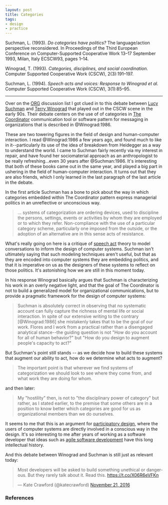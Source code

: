 ```yaml
---
layout: post
title: Categories
tags:
- design
- practice
---
```



Suchman, L. (1993). *Do categories have politics?* The language/action
perspective reconsidered. In Proceedings of the Third European Conference on
Computer-Supported Cooperative Work 13–17 September 1993, Milan, Italy ECSCW93,
pages 1–14.

Winograd, T. (1993). *Categories, disciplines, and social coordination.*
Computer Supported Cooperative Work (CSCW), 2(3):191–197.

Suchman, L. (1994). *Speech acts and voices: Response to Winograd et al.*
Computer Supported Cooperative Work (CSCW), 3(1):85–95.

---

Over on the [ORG] discussion list I got clued in to this debate between [Lucy
Suchman] and [Terry Winograd] that played out in the CSCW scene in the early
90s. Their debate centers on the use of of categories in [The Coordinator]
communication tool or software pattern for messaging in organizations that is
described in @Winograd:1986.

These are two towering figures in the field of design and human-computer
interaction. I read @Winograd:1986 a few years ago, and found much to like in
it--particularly its use of the idea of breakdown from Heidegger as a way to
understand the world. I came to Suchman fairly recently via my interest in
repair, and have found her sociomaterial approach as an anthropologist to be
really refreshing...even 30 years after @Suchman:1986. It's interesting that
both of these books came out in the same year, and played a big part in ushering
in the field of human-computer interaction. It turns out that they are also
friends, which I only learned in the last paragraph of the last article in the
debate.

In the first article Suchman has a bone to pick about the way in which
categories embedded within The Coordinator pattern express managerial politics
in an unreflective or unconscious way.

> ... systems of categorization are ordering devices, used to discipline the 
> persons, settings, events or activities by whom they are employed or to
> which they refer. Non-compliance with the use of a particular category 
> scheme, particularly one imposed from the outside, or the adoption of an
> alternative are in this sense acts of resistance.

What's really going on here is a critique of [speech act] theory to model
conversations to inform the design of computer systems. Suchman isn't ultimately
saying that such modeling techniques aren't useful, but that as they are encoded
into computer systems they are embedding politics, and that it is imperative on
us as the designers of these systems to reflect on those politics. It's
astonishing how we are still in this moment today.

In his response Winograd basically argues that Suchman is characterizing his
work in an overly negative light, and that the goal of The Coordinator is not to
build a generalized model for organizational communications, but to provide a
pragmatic framework for the design of computer systems:

> Suchman is absolutely correct in observing that no systematic account 
> can fully capture the richness of mental life or social interaction. In 
> spite of our extensive writing to the contrary [@Winograd:1986] she 
> mistakenly takes that to be the goal of our work. Flores and I work from 
> a practical rather than a disengaged analytical stance--the guiding
> question is not "How do you account for all of human behavior?" but 
> "How do you design to augment people's capacity to act?"

But Suchman's point still stands -- as we decide how to build these systems that
augment our ability to act, how do we determine what acts to augment?

> The important point is that wherever we find systems of categorization
> we should look to see where they come from, and what work they are doing 
> for whom.

and then later:

> My "hostility" then, is not to "the disciplinary power of category" but
> rather, as I stated earlier, to the premise that some others are in a 
> position to know better which categories are good for us as organizational
> members than we do ourselves.

It seems to me that this is an argument for [participatory design], where 
the users of computer systems are directly involved in a conscious way in the
design. It's so interesting to me after years of working as a software developer
that ideas such as [agile software development] have this long intellectual
history.

And this debate between Winograd and Suchman is still just as relevant 
today:

<blockquote class="twitter-tweet" data-lang="en"><p lang="en" dir="ltr">Most developers will be asked to build something unethical or dangerous. But they rarely talk about it. Read this. <a href="https://t.co/X06R6eVFKn">https://t.co/X06R6eVFKn</a></p>&mdash; Kate Crawford (@katecrawford) <a href="https://twitter.com/katecrawford/status/800789503271047168">November 21, 2016</a></blockquote>
<script async src="//platform.twitter.com/widgets.js" charset="utf-8"></script>

### References

[ORG]: http://orgorgorgorgorg.org/
[Terry Winograd]: https://en.wikipedia.org/wiki/Terry_Winograd
[Lucy Suchman]: https://en.wikipedia.org/wiki/Lucy_Suchman
[The Coordinator]: https://hci.stanford.edu/winograd/papers/language-action.html
[speech act]: https://en.wikipedia.org/wiki/Speech_act#In_computer_science
[participatory design]: https://en.wikipedia.org/wiki/Participatory_design
[agile software development]: http://agilemanifesto.org/
